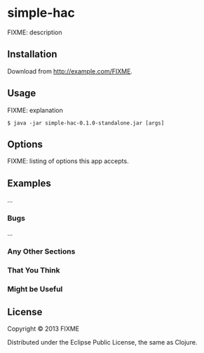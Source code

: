 # simple-hac

FIXME: description

## Installation

Download from http://example.com/FIXME.

## Usage

FIXME: explanation

    $ java -jar simple-hac-0.1.0-standalone.jar [args]

## Options

FIXME: listing of options this app accepts.

## Examples

...

### Bugs

...

### Any Other Sections
### That You Think
### Might be Useful

## License

Copyright © 2013 FIXME

Distributed under the Eclipse Public License, the same as Clojure.
